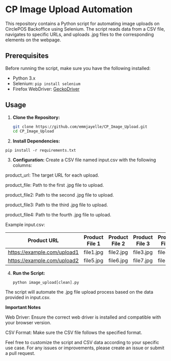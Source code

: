 # CP Image Upload Automation

This repository contains a Python script for automating image uploads on CirclePOS Backoffice using Selenium. The script reads data from a CSV file, navigates to specific URLs, and uploads .jpg files to the corresponding elements on the webpage.

## Prerequisites

Before running the script, make sure you have the following installed:

- Python 3.x
- Selenium: `pip install selenium`
- Firefox WebDriver: [GeckoDriver](https://github.com/mozilla/geckodriver/releases)

## Usage

1. **Clone the Repository:**

   ```bash
   git clone https://github.com/emmjayelle/CP_Image_Upload.git
   cd CP_Image_Upload

2. **Install Dependencies:**
   
```pip install -r requirements.txt```

3. **Configuration:**
Create a CSV file named input.csv with the following columns:

product_url: The target URL for each upload.

product_file: Path to the first .jpg file to upload.

product_file2: Path to the second .jpg file to upload.

product_file3: Path to the third .jpg file to upload.

product_file4: Path to the fourth .jpg file to upload.


Example input.csv:


Product URL              | Product File 1 | Product File 2 | Product File 3 | Product File 4
-------------------------|----------------|----------------|----------------|----------------
https://example.com/upload1 | file1.jpg     | file2.jpg     | file3.jpg     | file4.jpg
https://example.com/upload2 | file5.jpg     | file6.jpg     | file7.jpg     | file8.jpg

4. **Run the Script:**
   
   ```python image_upload[clean].py```

The script will automate the .jpg file upload process based on the data provided in input.csv.

**Important Notes**

Web Driver: Ensure the correct web driver is installed and compatible with your browser version.

CSV Format: Make sure the CSV file follows the specified format.

Feel free to customize the script and CSV data according to your specific use case. For any issues or improvements, please create an issue or submit a pull request.



